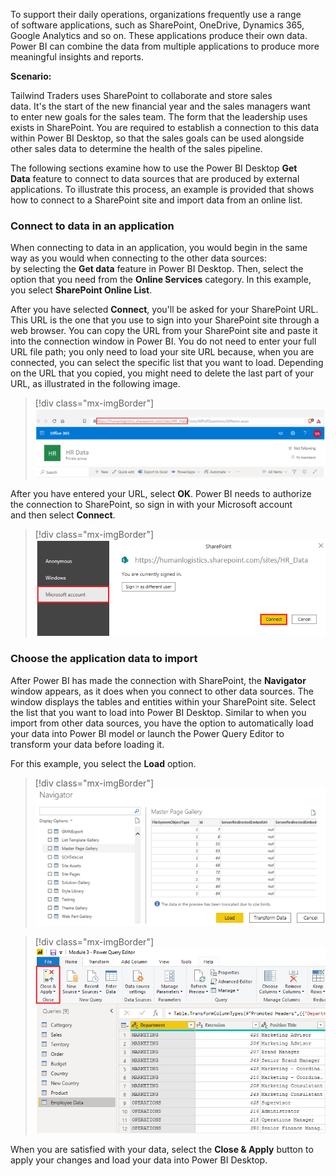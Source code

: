 To support their daily operations, organizations frequently use a range
of software applications, such as SharePoint, OneDrive, Dynamics 365,
Google Analytics and so on. These applications produce their own data.
Power BI can combine the data from multiple applications to produce more
meaningful insights and reports. 

**Scenario:**

Tailwind Traders uses SharePoint to collaborate and store sales
data. It's the start of the new financial year and the sales
managers want to enter new goals for the sales team. The form that the leadership uses exists in SharePoint. You are required to establish a
connection to this data within Power BI Desktop, so that the sales goals
can be used alongside other sales data to determine the health of the
sales pipeline. 

The following sections examine how to use the Power BI Desktop **Get Data** feature to connect to data sources that are produced by external applications. To illustrate this process, an example is provided that shows how to connect to a SharePoint site and import data from an online list.  

### Connect to data in an application 

When connecting to data in an application, you would begin in the same
way as you would when connecting to the other data sources:
by selecting the **Get data** feature in Power BI Desktop. Then, select
the option that you need from the **Online Services** category. In this
example, you select **SharePoint Online List**.  

After you have selected **Connect**, you'll be asked for your
SharePoint URL. This URL is the one that you use to sign into your
SharePoint site through a web browser. You can copy the URL from your
SharePoint site and paste it into the connection window in Power BI. You
do not need to enter your full URL file path; you only need to load your
site URL because, when you are connected, you can select the specific
list that you want to load. Depending on the URL that you copied, you
might need to delete the last part of your URL, as illustrated in the
following image. 

> [!div class="mx-imgBorder"]
> [![Where to get SharePoint Online List URL](../media/5-sharepoint-url-orig-location-ssm.png)](../media/5-sharepoint-url-orig-location-ssm.png#lightbox)

After you have entered your URL, select **OK**. Power BI needs to
authorize the connection to SharePoint, so sign in with your Microsoft
account and then select **Connect**. 

> [!div class="mx-imgBorder"]
> [![Authorization step to get access to SharePoint](../media/5-authorization-step-sharepoint-access-ssm.png)](../media/5-authorization-step-sharepoint-access-ssm.png#lightbox)

### Choose the application data to import 

After Power BI has made the connection with SharePoint, the
**Navigator** window appears, as it does when you connect to other data
sources. The window displays the tables and entities within your
SharePoint site. Select the list that you want to load into Power BI
Desktop. Similar to when you import from other data sources, you have
the option to automatically load your data into Power BI model or launch
the Power Query Editor to transform your data before loading it.   

For this example, you select the **Load** option.   

> [!div class="mx-imgBorder"]
> [![Navigator window view with available tables](../media/5-navigator-window-view-tables-ss.png)](../media/5-navigator-window-view-tables-ss.png#lightbox)

> [!div class="mx-imgBorder"]
> [![Close and Apply step to apply changes](../media/5-close-apply-step-changes-ssm.png)](../media/5-close-apply-step-changes-ssm.png#lightbox)

When you are satisfied with your data, select the **Close & Apply** button
to apply your changes and load your data into Power BI Desktop. 
